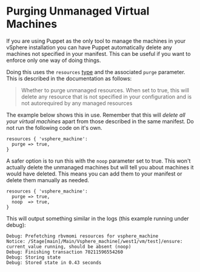 # Purging Unmanaged Virtual Machines

If you are using Puppet as the only tool to manage the machines in your
vSphere installation you can have Puppet automatically delete any
machines not specified in your manifest. This can be useful if you want
to enforce only one way of doing things.

Doing this uses the `resources`
[type](https://docs.puppetlabs.com/references/latest/type.html#resources)
and the associated `purge` parameter. This is described in the
documentation as follows:

> Whether to purge unmanaged resources. When set to true, this will delete
  any resource that is not specified in your configuration and is not
  autorequired by any managed resources

The example below shows this in use. Remember that this will *delete all your virtual
machines* apart from those described in the same manifest. Do not run
the following code on it's own.

```puppet
resources { 'vsphere_machine':
  purge => true,
}
```

A safer option is to run this with the `noop` parameter set to true.
This won't actually delete the unmanaged machines but will tell you
about machines it would have deleted. This means you can add them to
your manifest or delete them manually as needed.

```puppet
resources { 'vsphere_machine':
  purge => true,
  noop  => true,
}
```

This will output something similar in the logs (this example running
under debug):

```
Debug: Prefetching rbvmomi resources for vsphere_machine
Notice: /Stage[main]/Main/Vsphere_machine[/west1/vm/test]/ensure: current_value running, should be absent (noop)
Debug: Finishing transaction 70211596554260
Debug: Storing state
Debug: Stored state in 0.43 seconds
```
